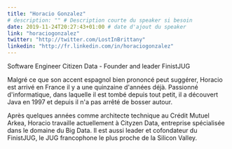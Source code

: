 ```yaml
---
title: "Horacio Gonzalez"
# description: "" # Description courte du speaker si besoin
date: 2019-11-24T20:27:43+01:00 # date d'ajout du speaker
link: "horaciogonzalez"
twitter: "http://twitter.com/LostInBrittany"
linkedin: "http://fr.linkedin.com/in/horaciogonzalez"
---
```

Software Engineer Citizen Data - Founder and leader FinistJUG 

Malgré ce que son accent espagnol bien prononcé peut suggérer, Horacio est arrivé en France il y a une quinzaine d'années déjà. Passionné d'informatique, dans laquelle il est tombé depuis tout petit, il a découvert Java en 1997 et depuis il n'a pas arrêté de bosser autour.

Après quelques années comme architecte technique au Crédit Mutuel Arkea, Horacio travaille actuellement à Cityzen Data, entreprise spécialisée dans le domaine du Big Data. Il est aussi leader et cofondateur du FinistJUG, le JUG francophone le plus proche de la Silicon Valley.